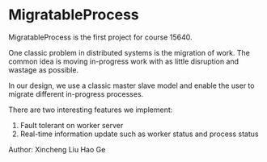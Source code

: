 MigratableProcess
=================

MigratableProcess is the first project for course 15640.

One classic problem in distributed systems is the migration of work. 
The common idea is moving in-progress work with as little disruption and 
wastage as possible. 

In our design, we use a classic master slave model and enable the user to 
migrate different in-progress processes.

There are two interesting features we implement:
1. Fault tolerant on worker server
2. Real-time information update such as worker status and process status

Author:
Xincheng Liu
Hao Ge
